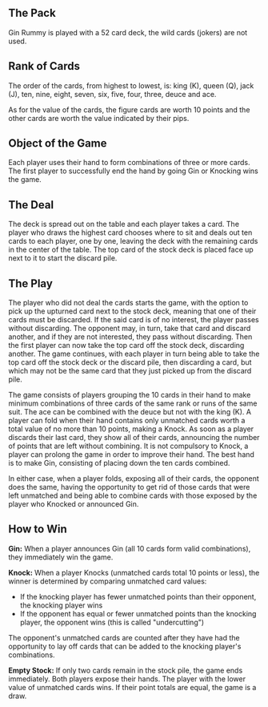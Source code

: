 ## The Pack

Gin Rummy is played with a 52 card deck, the wild cards (jokers) are not used.

## Rank of Cards

The order of the cards, from highest to lowest, is: king (K), queen (Q), jack (J), ten, nine, eight, seven, six, five, four, three, deuce and ace.

As for the value of the cards, the figure cards are worth 10 points and the other cards are worth the value indicated by their pips.

## Object of the Game

Each player uses their hand to form combinations of three or more cards. The first player to successfully end the hand by going Gin or Knocking wins the game.

## The Deal

The deck is spread out on the table and each player takes a card. The player who draws the highest card chooses where to sit and deals out ten cards to each player, one by one, leaving the deck with the remaining cards in the center of the table. The top card of the stock deck is placed face up next to it to start the discard pile.

## The Play

The player who did not deal the cards starts the game, with the option to pick up the upturned card next to the stock deck, meaning that one of their cards must be discarded. If the said card is of no interest, the player passes without discarding. The opponent may, in turn, take that card and discard another, and if they are not interested, they pass without discarding. Then the first player can now take the top card off the stock deck, discarding another. The game continues, with each player in turn being able to take the top card off the stock deck or the discard pile, then discarding a card, but which may not be the same card that they just picked up from the discard pile.

The game consists of players grouping the 10 cards in their hand to make minimum combinations of three cards of the same rank or runs of the same suit. The ace can be combined with the deuce but not with the king (K). A player can fold when their hand contains only unmatched cards worth a total value of no more than 10 points, making a Knock. As soon as a player discards their last card, they show all of their cards, announcing the number of points that are left without combining. It is not compulsory to Knock, a player can prolong the game in order to improve their hand. The best hand is to make Gin, consisting of placing down the ten cards combined.

In either case, when a player folds, exposing all of their cards, the opponent does the same, having the opportunity to get rid of those cards that were left unmatched and being able to combine cards with those exposed by the player who Knocked or announced Gin.

## How to Win

**Gin:** When a player announces Gin (all 10 cards form valid combinations), they immediately win the game.

**Knock:** When a player Knocks (unmatched cards total 10 points or less), the winner is determined by comparing unmatched card values:
- If the knocking player has fewer unmatched points than their opponent, the knocking player wins
- If the opponent has equal or fewer unmatched points than the knocking player, the opponent wins (this is called "undercutting")

The opponent's unmatched cards are counted after they have had the opportunity to lay off cards that can be added to the knocking player's combinations.

**Empty Stock:** If only two cards remain in the stock pile, the game ends immediately. Both players expose their hands. The player with the lower value of unmatched cards wins. If their point totals are equal, the game is a draw.